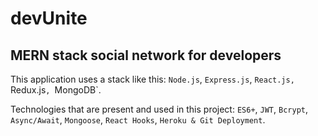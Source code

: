 # devUnite
MERN stack social network for developers
----------------------------------- 

This application uses a stack like this:
 `Node.js`, 
 `Express.js`, 
 `React.js, 
 `Redux.js`,
 `MongoDB`.
 
Technologies that are present and used in this project: 
 `ES6+`, 
 `JWT`, 
 `Bcrypt`, 
 `Async/Await`,
 `Mongoose`,
 `React Hooks`,
 `Heroku & Git Deployment`.
